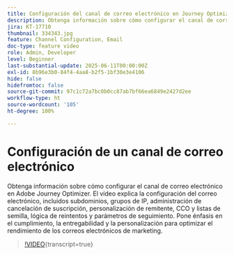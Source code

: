 ```yaml
---
title: Configuración del canal de correo electrónico en Journey Optimizer
description: Obtenga información sobre cómo configurar el canal de correo electrónico en Adobe Journey Optimizer. El vídeo explica la configuración del correo electrónico, incluidos subdominios, grupos de IP, administración de cancelación de suscripción, personalización de remitente, CCO y listas de semilla, lógica de reintentos y parámetros de seguimiento. Pone énfasis en el cumplimiento, la entregabilidad y la personalización para optimizar el rendimiento de los correos electrónicos de marketing.
jira: KT-17710
thumbnail: 334343.jpg
feature: Channel Configuration, Email
doc-type: feature video
role: Admin, Developer
level: Beginner
last-substantial-update: 2025-06-11T00:00:00Z
exl-id: 8b96e3b0-84f4-4aa8-b2f5-1bf30e3e4106
hide: false
hidefromtoc: false
source-git-commit: 97c1c72a7bc0b0cc87ab7bf66ea6849e2427d2ee
workflow-type: ht
source-wordcount: '105'
ht-degree: 100%

---
```


# Configuración de un canal de correo electrónico

Obtenga información sobre cómo configurar el canal de correo electrónico en Adobe Journey Optimizer. El vídeo explica la configuración del correo electrónico, incluidos subdominios, grupos de IP, administración de cancelación de suscripción, personalización de remitente, CCO y listas de semilla, lógica de reintentos y parámetros de seguimiento. Pone énfasis en el cumplimiento, la entregabilidad y la personalización para optimizar el rendimiento de los correos electrónicos de marketing.

>[!VIDEO](https://video.tv.adobe.com/v/334343?quality=12&learn=on){transcript=true}
